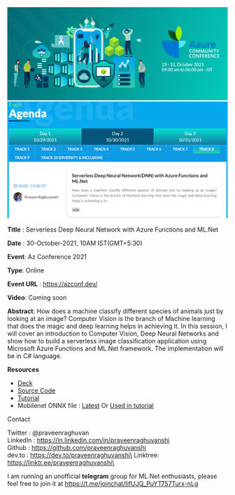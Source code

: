 

<img src="assets\azconf-logo.png" alt="Az Conference 2021" style="zoom:80%;" />

<img src="assets\azure-conference-2021-agenda.png" alt="Az Conf 2021 Agenda" style="zoom:80%;" />



**Title** : Serverless Deep Neural Network with Azure Functions and ML.Net

**Date** : 30-October-2021, 10AM IST(GMT+5:30)

**Event**: Az Conference 2021

**Type**: Online

**Event URL** : https://azconf.dev/

**Video**: Coming soon

**Abstract**: How does a machine classify different species of animals just by looking at an image? Computer Vision is the branch of Machine learning that does the magic and deep learning helps in achieving it. In this session, I will cover an introduction to Computer Vision, Deep Neural Networks and show how to build a serverless image classification application using Microsoft Azure Functions and ML.Net framework. The implementation will be in C# language.

**Resources**

- [Deck](Az-Conf-2021-Serverless-DNN.pdf)
- [Source Code](src/ServerlessDNN)
- [Tutorial](https://dev.to/praveenraghuvanshi/end-to-end-serverless-deep-neural-network-with-azure-functions-and-ml-net-505a)
- Mobilenet ONNX file : [Latest](https://github.com/onnx/models/tree/master/vision/classification/mobilenet/model) Or [Used in tutorial](assets/mobilenetv2-7.onnx)

Contact

Twitter : @praveenraghuvan\
LinkedIn : https://in.linkedin.com/in/praveenraghuvanshi \
Github : https://github.com/praveenraghuvanshi \
dev.to : https://dev.to/praveenraghuvanshi\
Linktree: https://linktr.ee/praveenraghuvanshi\

I am running an unofficial **telegram** group for ML.Net enthusiasts, please feel free to join it at https://t.me/joinchat/IifUJQ_PuYT757Turx-nLg